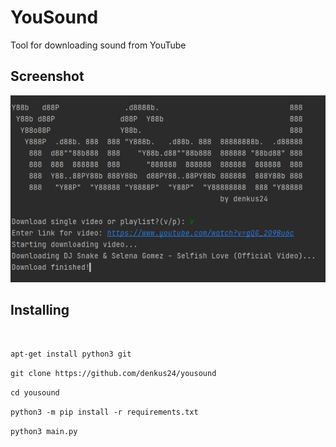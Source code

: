 # YouSound
Tool for downloading sound from YouTube

## Screenshot
<img src="https://github.com/denkus24/yousound/blob/main/yousound.png" alt="Downloading single video"/>

## Installing
<br>

```apt-get install python3 git```
<br>

```git clone https://github.com/denkus24/yousound```
<br>

```cd yousound```
<br>

```python3 -m pip install -r requirements.txt```
<br>

```python3 main.py```
<br>
